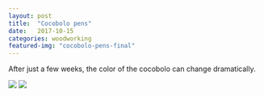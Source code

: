 ```yaml
---
layout: post
title:  "Cocobolo pens"
date:   2017-10-15
categories: woodworking
featured-img: "cocobolo-pens-final"
---
```

After just a few weeks, the color of the cocobolo can change dramatically.

<img src="https://lh3.googleusercontent.com/BAfYUqmb1fTEWb8KQ1ZVQtvK_1jLP7_vc82Oeq0dkNZ2NxpvAVD7vHxRxkywEGrjr5C6V6XhPBhfdtBXbfo230b5n5fXwS0Y0AtOD1x9veM7_YisWc_nsFUq2mFG48S4mos2PBfwfSAKGd7xCLD8mxWZ8LOZ4xsHObkbLL3HDmnKeV7O324WPJ-QcW3pd58zNp78_5IhyVWSWVrurH1QC-BgLIXN-9wGffkUgYJFoh9kf01Pg-mzZER-NxwEqtAxt3P-64L08L_oV79YnkYc8CzNOAs9LCPBygxWLTAoBlSVhxqn6fJmnJoQigQc6odcWoTAgmYEzVMPu1ISlSQTDWIrXelTvyNdNrKtDUS9nSCh0EBF7iYcd7DJCJOHdVrG35th6UWfmKBSCv_cOHMdMRwzc7MU1M3dZczfuwrwSUf-BPN2xZebx5_XDfGE__yHlYdRnyl44onifBIE4etL3oCqasLgyMHsHQXKKqEgJuRWqmJqsXlxq0_r4M3wXyvzzC6EwuN46z80ZwxpBIBw7z2GEnkY8S9Ijw6KC7oeBDX8Ls08PiXzbHIIZ6TSVmEOjeJMbIfy129megFiGFO3wJ92t4JZVvpGPvmVKQjX59y2TfLaaWKLA5OAdAt-lDXqAGcoI0KTttfh3n4hgKYOFKX0X5O47WvS=w757-h1012-no">

<img src="https://lh3.googleusercontent.com/Z1_xIGUh56NXF3RGnH_YyJ8GT7CZwHO0z0DHQym4KLtJjsju7hhfWJo5Uw0WWoZxLlxY5PnnOPf0caBxFosp2GnWnlDFy0Mo7V7cI5dUJG78pcUXPL8kbqsGwjTQBaQbhTaZqyulPRAlNPqZL-Fhz3yb7vDwaEuzzJA0VgKeTFHvfjBj51xpA3ldkXRUxLGnnbfDq83R9WhofiCiS7MEfHunFPcbz9HiNxE6yZtJ5lbMClGJ8qpRfQAduCL06J6iI6D80ACmkTFrT6AqyZSe0pCxlXFlK8TgpjsVjZoPX-1b8JFkc7lNbe3b5qyDzYZlpvKYEreRvtJyxmZpgK6h9d3Tf0cQTv53gKOPAii4hGXeB_1UkdjkdwAsrhJfDP9kYvv_urE-sXcGOTVgRL1s0GlmGLOVzf9q5OiZojVkwXN9ms-ZE1VTg-H1052WY6TSsGKfPtqMe5FJKYkKdtWWkttkLouKjXsaRNHyhLugF5VK_6L8s5KyanXtSpTtmcOPCZSos7lUuMeET19qksVSmZ9AXD6ELR8bTpoS4refU2Z6m4ZcO0TUOKNhozJWIavWVzh4Pvl_k_aFVsS5n6lp6bArQ7g7WNv3k66CMdzuM5QFcCpKKfgroO9HqnpSh5tWiy71UWVGsqram8aP64l0lgA92CSBhbov=w757-h1012-no">